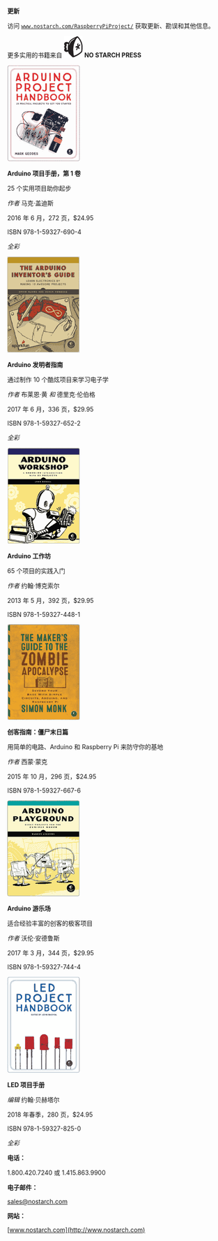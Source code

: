**更新**

访问 [`www.nostarch.com/RaspberryPiProject/`](https://www.nostarch.com/RaspberryPiProject/) 获取更新、勘误和其他信息。

更多实用的书籍来自 ![图片](img/f0266-01.jpg) **NO STARCH PRESS**

![图片](img/f0266-02.jpg)

**Arduino 项目手册，第 1 卷**

25 个实用项目助你起步

*作者* 马克·盖迪斯

2016 年 6 月，272 页，$24.95

ISBN 978-1-59327-690-4

*全彩*

![图片](img/f0266-03.jpg)

**Arduino 发明者指南**

通过制作 10 个酷炫项目来学习电子学

*作者* 布莱恩·黄 *和* 德里克·伦伯格

2017 年 6 月，336 页，$29.95

ISBN 978-1-59327-652-2

*全彩*

![图片](img/f0266-04.jpg)

**Arduino 工作坊**

65 个项目的实践入门

*作者* 约翰·博克索尔

2013 年 5 月，392 页，$29.95

ISBN 978-1-59327-448-1

![图片](img/f0266-05.jpg)

**创客指南：僵尸末日篇**

用简单的电路、Arduino 和 Raspberry Pi 来防守你的基地

*作者* 西蒙·蒙克

2015 年 10 月，296 页，$24.95

ISBN 978-1-59327-667-6

![图片](img/f0266-06.jpg)

**Arduino 游乐场**

适合经验丰富的创客的极客项目

*作者* 沃伦·安德鲁斯

2017 年 3 月，344 页，$29.95

ISBN 978-1-59327-744-4

![图片](img/f0266-07.jpg)

**LED 项目手册**

*编辑* 约翰·贝赫塔尔

2018 年春季，280 页，$24.95

ISBN 978-1-59327-825-0

*全彩*

**电话：**

1.800.420.7240 或 1.415.863.9900

**电子邮件：**

sales@nostarch.com

**网站：**

[www.nostarch.com](http://www.nostarch.com)
